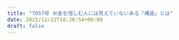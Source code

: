 ```yaml
---
title: "7057号 お金を惜しむ人には見えていないある「構造」とは"
date: 2022/12/22T18:20:54+09:00
draft: false
---
```


```
```

```
```

